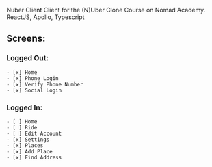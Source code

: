 Nuber Client
Client for the (N)Uber Clone Course on Nomad Academy. ReactJS, Apollo, Typescript

## Screens:

### Logged Out:

    - [x] Home
    - [x] Phone Login
    - [x] Verify Phone Number
    - [x] Social Login

### Logged In:

    - [ ] Home
    - [ ] Ride
    - [ ] Edit Account
    - [x] Settings
    - [x] Places
    - [x] Add Place
    - [x] Find Address
